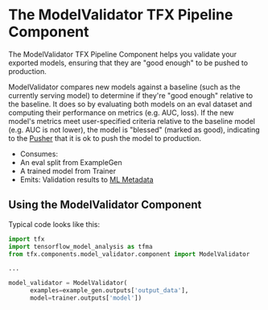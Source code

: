 # The ModelValidator TFX Pipeline Component

The ModelValidator TFX Pipeline Component helps you validate your exported
models, ensuring that they are "good enough" to be pushed to production.

ModelValidator compares new models against a baseline (such as the currently
serving model) to determine if they're "good enough" relative to the baseline.
It does so by evaluating both models on an eval dataset and computing their
performance on metrics (e.g. AUC, loss). If the new model's metrics meet
user-specified criteria relative to the baseline model (e.g. AUC is not lower),
the model is "blessed" (marked as good), indicating to the [Pusher](pusher.md)
that it is ok to push the model to production.

*   Consumes:
  * An eval split from ExampleGen
  * A trained model from Trainer
*   Emits: Validation results to [ML Metadata](mlmd.md)

## Using the ModelValidator Component

Typical code looks like this:

```python
import tfx
import tensorflow_model_analysis as tfma
from tfx.components.model_validator.component import ModelValidator

...

model_validator = ModelValidator(
      examples=example_gen.outputs['output_data'],
      model=trainer.outputs['model'])
```
